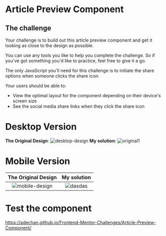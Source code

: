 # Article Preview Component

## The challenge

Your challenge is to build out this article preview component and get it looking as close to the design as possible.

You can use any tools you like to help you complete the challenge. So if you've got something you'd like to practice, feel free to give it a go.

The only JavaScript you'll need for this challenge is to initiate the share options when someone clicks the share icon.

Your users should be able to: 

- View the optimal layout for the component depending on their device's screen size
- See the social media share links when they click the share icon

# Desktop Version
**The Original Design**: 
![desktop-design](https://user-images.githubusercontent.com/29714385/89296809-8e920380-d66b-11ea-91e3-02102508a1f8.jpg)
**My solution**: 
![original1](https://user-images.githubusercontent.com/29714385/89296763-7ae69d00-d66b-11ea-83e0-d90664d41f4d.PNG)

# Mobile Version
**The Original Design** |**My solution**
:-------------------------:|:-------------------------:
![mobile-design](https://user-images.githubusercontent.com/29714385/89296683-568ac080-d66b-11ea-87db-39609867b831.jpg)  |  ![dasdas](https://user-images.githubusercontent.com/29714385/89328740-7e434e00-d696-11ea-9fc2-5dc3ccf34d24.png)


# Test the component
https://adechan.github.io/Frontend-Mentor-Challenges/Article-Preview-Component/
